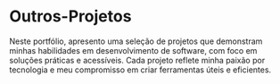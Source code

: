 # Outros-Projetos
Neste portfólio, apresento uma seleção de projetos que demonstram minhas habilidades em desenvolvimento de software, com foco em soluções práticas e acessíveis. Cada projeto reflete minha paixão por tecnologia e meu compromisso em criar ferramentas úteis e eficientes.

